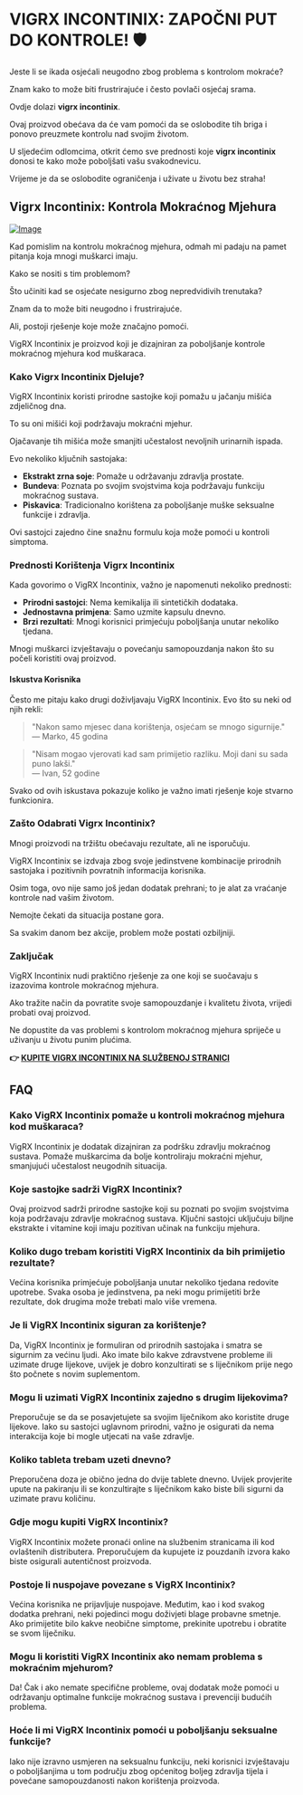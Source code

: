 # VIGRX INCONTINIX: ZAPOČNI PUT DO KONTROLE! 🛡️

Jeste li se ikada osjećali neugodno zbog problema s kontrolom mokraće? 

Znam kako to može biti frustrirajuće i često povlači osjećaj srama. 

Ovdje dolazi **vigrx incontinix**. 

Ovaj proizvod obećava da će vam pomoći da se oslobodite tih briga i ponovo preuzmete kontrolu nad svojim životom. 

U sljedećim odlomcima, otkrit ćemo sve prednosti koje **vigrx incontinix** donosi te kako može poboljšati vašu svakodnevicu. 

Vrijeme je da se oslobodite ograničenja i uživate u životu bez straha!

## Vigrx Incontinix: Kontrola Mokraćnog Mjehura

[![Image](https://www2.sellhealth.com/563/vigrx_incontinix_logo.jpg)](https://gchaffi.com/oxU0lSkt)

Kad pomislim na kontrolu mokraćnog mjehura, odmah mi padaju na pamet pitanja koja mnogi muškarci imaju.

Kako se nositi s tim problemom?

Što učiniti kad se osjećate nesigurno zbog nepredvidivih trenutaka?

Znam da to može biti neugodno i frustrirajuće. 

Ali, postoji rješenje koje može značajno pomoći. 

VigRX Incontinix je proizvod koji je dizajniran za poboljšanje kontrole mokraćnog mjehura kod muškaraca. 

### Kako Vigrx Incontinix Djeluje?

VigRX Incontinix koristi prirodne sastojke koji pomažu u jačanju mišića zdjeličnog dna. 

To su oni mišići koji podržavaju mokraćni mjehur.

Ojačavanje tih mišića može smanjiti učestalost nevoljnih urinarnih ispada.

Evo nekoliko ključnih sastojaka:

- **Ekstrakt zrna soje**: Pomaže u održavanju zdravlja prostate.
- **Bundeva**: Poznata po svojim svojstvima koja podržavaju funkciju mokraćnog sustava.
- **Piskavica**: Tradicionalno korištena za poboljšanje muške seksualne funkcije i zdravlja.

Ovi sastojci zajedno čine snažnu formulu koja može pomoći u kontroli simptoma.

### Prednosti Korištenja Vigrx Incontinix

Kada govorimo o VigRX Incontinix, važno je napomenuti nekoliko prednosti:

- **Prirodni sastojci**: Nema kemikalija ili sintetičkih dodataka.
- **Jednostavna primjena**: Samo uzmite kapsulu dnevno.
- **Brzi rezultati**: Mnogi korisnici primjećuju poboljšanja unutar nekoliko tjedana.

Mnogi muškarci izvještavaju o povećanju samopouzdanja nakon što su počeli koristiti ovaj proizvod. 

#### Iskustva Korisnika

Često me pitaju kako drugi doživljavaju VigRX Incontinix. Evo što su neki od njih rekli:

> "Nakon samo mjesec dana korištenja, osjećam se mnogo sigurnije."  
> — Marko, 45 godina

> "Nisam mogao vjerovati kad sam primijetio razliku. Moji dani su sada puno lakši."  
> — Ivan, 52 godine

Svako od ovih iskustava pokazuje koliko je važno imati rješenje koje stvarno funkcionira.

### Zašto Odabrati Vigrx Incontinix?

Mnogi proizvodi na tržištu obećavaju rezultate, ali ne isporučuju. 

VigRX Incontinix se izdvaja zbog svoje jedinstvene kombinacije prirodnih sastojaka i pozitivnih povratnih informacija korisnika.

Osim toga, ovo nije samo još jedan dodatak prehrani; to je alat za vraćanje kontrole nad vašim životom.

Nemojte čekati da situacija postane gora. 

Sa svakim danom bez akcije, problem može postati ozbiljniji.

### Zaključak

VigRX Incontinix nudi praktično rješenje za one koji se suočavaju s izazovima kontrole mokraćnog mjehura. 

Ako tražite način da povratite svoje samopouzdanje i kvalitetu života, vrijedi probati ovaj proizvod.

Ne dopustite da vas problemi s kontrolom mokraćnog mjehura spriječe u uživanju u životu punim plućima.



**👉 [KUPITE VIGRX INCONTINIX NA SLUŽBENOJ STRANICI](https://gchaffi.com/oxU0lSkt)**

## FAQ

### Kako VigRX Incontinix pomaže u kontroli mokraćnog mjehura kod muškaraca?

VigRX Incontinix je dodatak dizajniran za podršku zdravlju mokraćnog sustava. Pomaže muškarcima da bolje kontroliraju mokraćni mjehur, smanjujući učestalost neugodnih situacija.

### Koje sastojke sadrži VigRX Incontinix?

Ovaj proizvod sadrži prirodne sastojke koji su poznati po svojim svojstvima koja podržavaju zdravlje mokraćnog sustava. Ključni sastojci uključuju biljne ekstrakte i vitamine koji imaju pozitivan učinak na funkciju mjehura.

### Koliko dugo trebam koristiti VigRX Incontinix da bih primijetio rezultate?

Većina korisnika primjećuje poboljšanja unutar nekoliko tjedana redovite upotrebe. Svaka osoba je jedinstvena, pa neki mogu primijetiti brže rezultate, dok drugima može trebati malo više vremena.

### Je li VigRX Incontinix siguran za korištenje?

Da, VigRX Incontinix je formuliran od prirodnih sastojaka i smatra se sigurnim za većinu ljudi. Ako imate bilo kakve zdravstvene probleme ili uzimate druge lijekove, uvijek je dobro konzultirati se s liječnikom prije nego što počnete s novim suplementom.

### Mogu li uzimati VigRX Incontinix zajedno s drugim lijekovima?

Preporučuje se da se posavjetujete sa svojim liječnikom ako koristite druge lijekove. Iako su sastojci uglavnom prirodni, važno je osigurati da nema interakcija koje bi mogle utjecati na vaše zdravlje.

### Koliko tableta trebam uzeti dnevno?

Preporučena doza je obično jedna do dvije tablete dnevno. Uvijek provjerite upute na pakiranju ili se konzultirajte s liječnikom kako biste bili sigurni da uzimate pravu količinu.

### Gdje mogu kupiti VigRX Incontinix?

VigRX Incontinix možete pronaći online na službenim stranicama ili kod ovlaštenih distributera. Preporučujem da kupujete iz pouzdanih izvora kako biste osigurali autentičnost proizvoda.

### Postoje li nuspojave povezane s VigRX Incontinix?

Većina korisnika ne prijavljuje nuspojave. Međutim, kao i kod svakog dodatka prehrani, neki pojedinci mogu doživjeti blage probavne smetnje. Ako primijetite bilo kakve neobične simptome, prekinite upotrebu i obratite se svom liječniku.

### Mogu li koristiti VigRX Incontinix ako nemam problema s mokraćnim mjehurom?

Da! Čak i ako nemate specifične probleme, ovaj dodatak može pomoći u održavanju optimalne funkcije mokraćnog sustava i prevenciji budućih problema.

### Hoće li mi VigRX Incontinix pomoći u poboljšanju seksualne funkcije?

Iako nije izravno usmjeren na seksualnu funkciju, neki korisnici izvještavaju o poboljšanjima u tom području zbog općenitog boljeg zdravlja tijela i povećane samopouzdanosti nakon korištenja proizvoda.